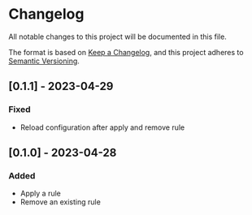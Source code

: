 # Changelog

All notable changes to this project will be documented in this file.

The format is based on [Keep a Changelog](https://keepachangelog.com/en/1.0.0/),
and this project adheres to [Semantic Versioning](https://semver.org/spec/v2.0.0.html).

## [0.1.1] - 2023-04-29

### Fixed

- Reload configuration after apply and remove rule

## [0.1.0] - 2023-04-28

### Added

- Apply a rule
- Remove an existing rule
